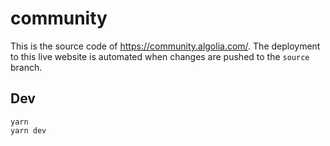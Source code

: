 # community

This is the source code of https://community.algolia.com/. The deployment to this live website is automated
when changes are pushed to the `source` branch.

## Dev

```shell
yarn
yarn dev
```
